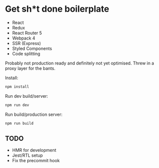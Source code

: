 # Get sh*t done boilerplate 

- React
- Redux
- React Router 5
- Webpack 4
- SSR (Express)
- Styled Components
- Code splitting

Probably not production ready and definitely not yet optimised. Threw in a proxy layer for the bants.

Install:
```bash
npm install
```

Run dev build/server:
```bash
npm run dev
```

Run build/production server:
```bash
npm run build
```

## TODO
- HMR for development
- Jest/RTL setup
- Fix the precommit hook
